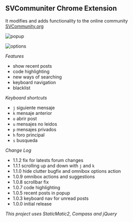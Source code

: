 SVCommuniter Chrome Extension
-----------------------------

It modifies and adds functionality to the online community [SVCommunity.org][1]

![popup][2]

![options][3]

*Features*

* show recent posts
* code highlighting
* new ways of searching 
* keyboard navigation
* blacklist

*Keyboard shortcuts*

* `j` siguiente mensaje
* `k` mensaje anterior
* `o` abrir post
* `u` mensajes no leidos
* `p` mensajes privados
* `h` foro principal
* `s` busqueda

*Change Log*

* 1.1.2 fix for latests forum changes
* 1.1.1 scrolling up and down with `j` and `k`
* 1.1.0 hide clutter bugfix and omnibox options action
* 1.0.9 omnibox actions and suggestions
* 1.0.8 scrollbar fix
* 1.0.7 code highlighting
* 1.0.5 recent posts in popup
* 1.0.3 keyboard nav for unread posts
* 1.0.0 initial release


*This project uses StaticMatic2, Compass and jQuery*

[1]: http://www.svcommunity.org
[2]: http://i.imgur.com/d8LZ5.png
[3]: http://i.imgur.com/J8wgz.png
